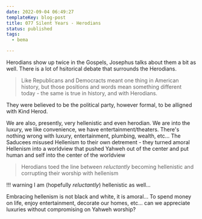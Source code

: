 ```yaml
---
date: 2022-09-04 06:49:27
templateKey: blog-post
title: 077 Silent Years - Herodians
status: published
tags:
  - bema

---
```


Herodians show up twice in the Gospels, Josephus talks about them a bit as
well. There is a lot of hsitorical debate that surrounds the Herodians.

> Like Republicans and Democracts meant one thing in American history, but
> those positions and words mean something different today - the same is true
> in history, and with Herodians.

They were believed to be the political party, however formal, to be alligned with Kind Herod. 

We are also, presently, very hellenistic and even herodian. We are into the
luxury, we like convenience, we have entertainment/theaters. There's nothing
wrong with luxury, entertainment, plumbing, wealth, etc... The Saducees misused
Hellenism to their own detrement - they turned amoral Hellenism into a
worldview that pushed Yahweh out of the center and put human and self into the
center of the worldview

> Herodians toed the line between _reluctantly_ becoming hellenistic and
> corrupting their worship with hellenism

!!! warning
    I am (hopefully _reluctantly_) hellenistic as well...

Embracing hellenism is not black and white, it is amoral... To spend money on
life, enjoy entertainment, decorate our homes, etc... can we appreciate
luxuries without compromising on Yahweh worship?



